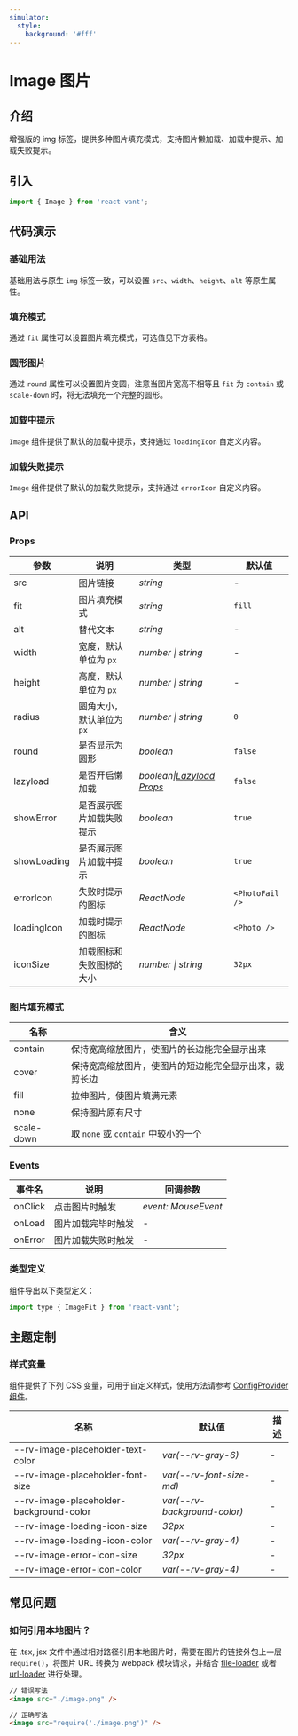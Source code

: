 ```yaml
---
simulator:
  style:
    background: '#fff'
---
```


# Image 图片

## 介绍

增强版的 img 标签，提供多种图片填充模式，支持图片懒加载、加载中提示、加载失败提示。

## 引入

```js
import { Image } from 'react-vant';
```

## 代码演示

### 基础用法

基础用法与原生 `img` 标签一致，可以设置 `src`、`width`、`height`、`alt` 等原生属性。

<code title="基础用法" src="./demo/base.tsx"></code>

### 填充模式

通过 `fit` 属性可以设置图片填充模式，可选值见下方表格。

<code title="填充模式" src="./demo/fit.tsx"></code>

### 圆形图片

通过 `round` 属性可以设置图片变圆，注意当图片宽高不相等且 `fit` 为 `contain` 或 `scale-down` 时，将无法填充一个完整的圆形。

<code title="圆形图片" src="./demo/round.tsx"></code>

### 加载中提示

`Image` 组件提供了默认的加载中提示，支持通过 `loadingIcon` 自定义内容。

<code title="加载中提示" src="./demo/loading.tsx"></code>

### 加载失败提示

`Image` 组件提供了默认的加载失败提示，支持通过 `errorIcon` 自定义内容。

<code title="加载失败提示" src="./demo/error.tsx"></code>

## API

### Props

| 参数 | 说明 | 类型 | 默认值 |
| --- | --- | --- | --- |
| src | 图片链接 | _string_ | - |
| fit | 图片填充模式 | _string_ | `fill` |
| alt | 替代文本 | _string_ | - |
| width | 宽度，默认单位为 `px` | _number \| string_ | - |
| height | 高度，默认单位为 `px` | _number \| string_ | - |
| radius | 圆角大小，默认单位为 `px` | _number \| string_ | `0` |
| round | 是否显示为圆形 | _boolean_ | `false` |
| lazyload | 是否开启懒加载 | _boolean\|[Lazyload Props](/#/zh-CN/lazyload)_ | `false` |
| showError | 是否展示图片加载失败提示 | _boolean_ | `true` |
| showLoading | 是否展示图片加载中提示 | _boolean_ | `true` |
| errorIcon | 失败时提示的图标 | _ReactNode_ | `<PhotoFail />` |
| loadingIcon | 加载时提示的图标 | _ReactNode_ | `<Photo />` |
| iconSize | 加载图标和失败图标的大小 | _number \| string_ | `32px` |

### 图片填充模式

| 名称       | 含义                                                   |
| ---------- | ------------------------------------------------------ |
| contain    | 保持宽高缩放图片，使图片的长边能完全显示出来           |
| cover      | 保持宽高缩放图片，使图片的短边能完全显示出来，裁剪长边 |
| fill       | 拉伸图片，使图片填满元素                               |
| none       | 保持图片原有尺寸                                       |
| scale-down | 取 `none` 或 `contain` 中较小的一个                    |

### Events

| 事件名  | 说明               | 回调参数            |
| ------- | ------------------ | ------------------- |
| onClick | 点击图片时触发     | _event: MouseEvent_ |
| onLoad  | 图片加载完毕时触发 | -                   |
| onError | 图片加载失败时触发 | -                   |

### 类型定义

组件导出以下类型定义：

```js
import type { ImageFit } from 'react-vant';
```

## 主题定制

### 样式变量

组件提供了下列 CSS 变量，可用于自定义样式，使用方法请参考 [ConfigProvider 组件](#/zh-CN/config-provider)。

| 名称                                    | 默认值                       | 描述 |
| --------------------------------------- | ---------------------------- | ---- |
| --rv-image-placeholder-text-color       | _var(--rv-gray-6)_           | -    |
| --rv-image-placeholder-font-size        | _var(--rv-font-size-md)_     | -    |
| --rv-image-placeholder-background-color | _var(--rv-background-color)_ | -    |
| --rv-image-loading-icon-size            | _32px_                       | -    |
| --rv-image-loading-icon-color           | _var(--rv-gray-4)_           | -    |
| --rv-image-error-icon-size              | _32px_                       | -    |
| --rv-image-error-icon-color             | _var(--rv-gray-4)_           | -    |

## 常见问题

### 如何引用本地图片？

在 .tsx, jsx 文件中通过相对路径引用本地图片时，需要在图片的链接外包上一层 `require()`，将图片 URL 转换为 webpack 模块请求，并结合 [file-loader](https://github.com/webpack-contrib/file-loader) 或者 [url-loader](https://github.com/webpack-contrib/url-loader) 进行处理。

```html
// 错误写法
<image src="./image.png" />

// 正确写法
<image src="require('./image.png')" />
```
